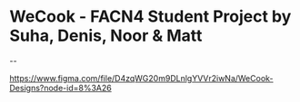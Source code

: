 # WeCook - FACN4 Student Project by Suha, Denis, Noor & Matt

--

https://www.figma.com/file/D4zqWG20m9DLnlgYVVr2iwNa/WeCook-Designs?node-id=8%3A26
